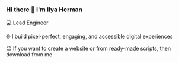 ### Hi there 👋 I'm Ilya Herman  
  

💻 Lead Engineer  
  

🌐 I build pixel-perfect, engaging, and accessible digital experiences  
  

😉 If you want to create a website or from ready-made scripts, then download from me  

